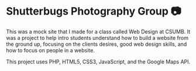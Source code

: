 # Shutterbugs Photography Group :camera:

This was a mock site that I made for a class called Web Design at CSUMB. It was a project to help intro students understand how to build a website from the ground up, focusing on the clients desires, good web design skills, and how to focus on people in a website.

This project uses PHP, HTML5, CSS3, JavaScript, and the Google Maps API.